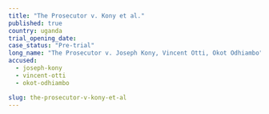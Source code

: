 ```yaml
---
title: "The Prosecutor v. Kony et al."
published: true
country: uganda
trial_opening_date:
case_status: "Pre-trial"
long_name: "The Prosecutor v. Joseph Kony, Vincent Otti, Okot Odhiambo"
accused:
  - joseph-kony
  - vincent-otti
  - okot-odhiambo

slug: the-prosecutor-v-kony-et-al
---
```


